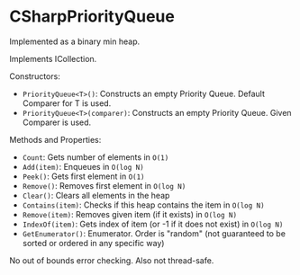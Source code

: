 # CSharpPriorityQueue
Implemented as a binary min heap.

Implements ICollection<T>.

Constructors:
* `PriorityQueue<T>()`: Constructs an empty Priority Queue. Default Comparer for T is used.
* `PriorityQueue<T>(comparer)`: Constructs an empty Priority Queue. Given Comparer is used.

Methods and Properties:
* `Count`: Gets number of elements in `O(1)`
* `Add(item)`: Enqueues in `O(log N)`
* `Peek()`: Gets first element in `O(1)`
* `Remove()`: Removes first element in `O(log N)`
* `Clear()`: Clears all elements in the heap
* `Contains(item)`: Checks if this heap contains the item in `O(log N)`
* `Remove(item)`: Removes given item (if it exists) in `O(log N)`
* `IndexOf(item)`: Gets index of item (or -1 if it does not exist) in `O(log N)`
* `GetEnumerator()`: Enumerator. Order is "random" (not guaranteed to be sorted or ordered in any specific way)

No out of bounds error checking. Also not thread-safe.
